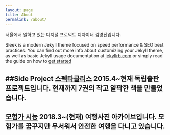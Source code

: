 ```yaml
---
layout: page
title: About
permalink: /about/
---
```


서울에서 일하고 있는 디지털 프로덕트 디자이너 김영진입니다.

Sleek is a modern Jekyll theme focused on speed performance & SEO best practices. You can find out more info about customizing your Jekyll theme, as well as basic Jekyll usage documentation at [jekyllrb.com](http://jekyllrb.com/) or simply read the guide on how to [get started](/getting-started)


##Side Project
[스펙타클리스](http://spectacleless.com)
2015.4~현재
독립출판 프로젝트입니다. 현재까지 7권의 작고 얄팍한 책을 만들었습니다.
---
[모험가 시늉](https://www.flickr.com/photos/favoritetime)
2018.3~(현재)
여행사진 아카이브입니다. 모험가를 꿈꾸지만 무서워서 안전한 여행을 다니고 있습니다.
---


